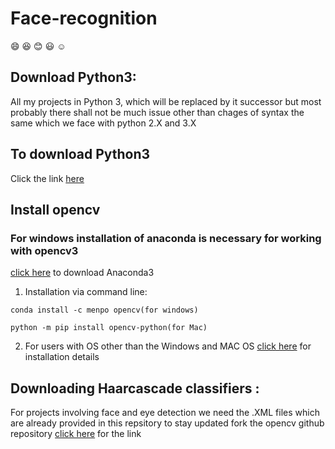 # Face-recognition

:smile: :laughing: :blush: :smiley: :relaxed: 
## Download Python3:
All my projects in Python 3, which will be replaced by it successor but most probably there shall not be much issue other than chages of syntax the same which we face with python 2.X and 3.X

## To download Python3 
Click the link [here](https://www.python.org/downloads/release/python-371/)


## Install opencv 
### For windows installation of anaconda is necessary for working with opencv3
[click here](https://repo.continuum.io/archive/) to download Anaconda3

1. Installation via command line:
```
conda install -c menpo opencv(for windows)

python -m pip install opencv-python(for Mac)
```
2. For users with OS other than the Windows and MAC OS [click here](https://docs.opencv.org/2.4/doc/tutorials/introduction/table_of_content_introduction/table_of_content_introduction.html#table-of-content-introduction) for installation details

## Downloading Haarcascade classifiers :
For projects involving face and eye detection we need the .XML files which are already provided in this repsitory to stay updated fork the opencv github repository 
[click here](https://github.com/Preetam2114/opencv/tree/master/data/haarcascades) for the link 
